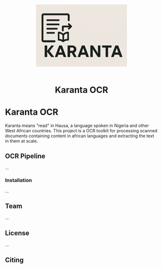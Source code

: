 <div align="center">
<img src="assets/karanta.png" alt="Karanta OCR Logo" width="300"/>
<br/>
  <br>
  <h1>Karanta OCR</h1>
</div>

# Karanta OCR
Karanta means "read" in Hausa, a language spoken in Nigeria and other West African countries. This project is a OCR toolkit for processing scanned documents containing content in african languages and extracting the text in them at scale.

## OCR Pipeline
...

### Installation
...

## Team

...

## License
...

## Citing
